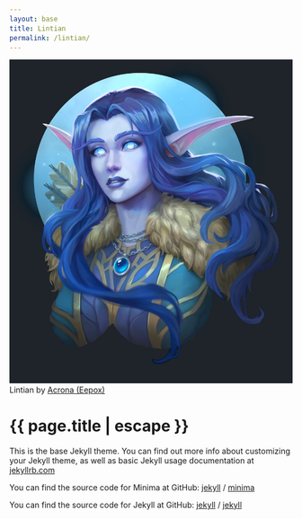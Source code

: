 ```yaml
---
layout: base
title: Lintian
permalink: /lintian/
---
```


<aside class="character-portrait">
<img src="/assets/portraits/lintian.jpg" /><span>Lintian by <a href="https://twitter.com/eepoxdraws">Acrona (Eepox)</a></span></aside>
<h1 class="post-title">{{ page.title | escape }}</h1>

This is the base Jekyll theme. You can find out more info about customizing your Jekyll theme, as well as basic Jekyll usage documentation at [jekyllrb.com](https://jekyllrb.com/)

You can find the source code for Minima at GitHub:
[jekyll][jekyll-organization] /
[minima](https://github.com/jekyll/minima)

You can find the source code for Jekyll at GitHub:
[jekyll][jekyll-organization] /
[jekyll](https://github.com/jekyll/jekyll)


[jekyll-organization]: https://github.com/jekyll

